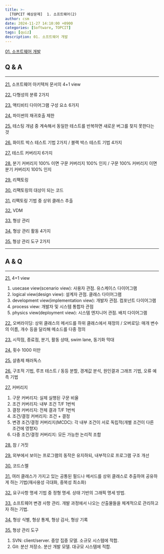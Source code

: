 ```yaml
---
title: >-
  [TOPCIT 예상문제]  1. 소프트웨어(2)
author: csm
date: 2024-11-27 14:10:00 +0900
categories: [Software, TOPCIT]
tags: [quiz]
description: 01. 소프트웨어 개발
---
```


[01. 소프트웨어 개발](https://www.topcit.or.kr/upload/edubox/essence/ess_ko_01/index.html)

## Q & A
---
<span id="q21"></span> [21.](#a21) 소프트웨어 아키텍처 문서의 4+1 view  

<span id="q22"></span> [22.](#a22) 다형성의 분류 2가지  

<span id="q23"></span> [23.](#a23) 액티비티 다이어그램 구성 요소 6가지  

<span id="q24"></span> [24.](#a24) 파이썬의 재귀호출 제한  

<span id="q25"></span> [25.](#a25) 테스팅 개념 중 계속해서 동일한 테스트를 반복하면 새로운 버그를 찾지 못한다는 것  

<span id="q26"></span> [26.](#a26) 화이트 박스 테스트 기법 2가지 / 블랙 박스 테스트 기법 4가지  

<span id="q27"></span> [27.](#a27) 테스트 커버리지 6가지  

<span id="q28"></span> [28.](#a28) 분기 커버리지 100% 이면 구문 커버리지 100% 인지 / 구문 100% 커버리지 이면 분기 커버리지 100% 인지  

<span id="q29"></span> [29.](#a29) 리팩토링  

<span id="q30"></span> [30.](#a30) 리팩토링의 대상이 되는 코드  

<span id="q31"></span> [31.](#a31) 리팩토링 기법 중 상위 클래스 추출  

<span id="q32"></span> [32.](#a32) VDM  

<span id="q33"></span> [33.](#a33) 형상 관리  

<span id="q34"></span> [34.](#a34) 형상 관리 활동 4가지  

<span id="q35"></span> [35.](#a35) 형상 관리 도구 2가지  

---

## A & Q
---
<span id="a21"></span> [21.](#q21) 4+1 view  
1) usecase view(scenario view): 사용자 관점. 유스케이스 다이어그램  
2) logical view(design view): 설계자 관점. 클래스 다이어그램  
3) development view(implementation view): 개발자 관점. 컴포넌트 다이어그램  
4) process view: 개발자 및 시스템 통합자 관점  
5) physics view(deployment view): 시스템 엔지니어 관점. 배치 다이어그램  

<span id="a22"></span> [22.](#q22) 오버라이딩: 상위 클래스의 메서드를 하위 클래스에서 재정의 / 오버로딩: 매개 변수의 이름, 개수 등을 달리해 메소드를 다중 정의  

<span id="a23"></span> [23.](#q23) 시작점, 종료점, 분기, 활동 상태, swim lane, 동기화 막대  

<span id="a24"></span> [24.](#q24) 횟수 1000 미만  

<span id="a25"></span> [25.](#q25) 살충제 패러독스  

<span id="a26"></span> [26.](#q26) 구조적 기법, 루프 테스트 / 동등 분할, 경계값 분석, 원인결과 그래프 기법, 오류 예측 기법  

<span id="a27"></span> [27.](#q27) 커버리지  
1) 구문 커버리지: 실제 실행된 구문 비율  
2) 조건 커버리지: 내부 조건 T/F 1번씩  
3) 결정 커버리지: 전체 결과 T/F 1번씩  
4) 조건/결정 커버리지: 조건 + 결정  
5) 변경 조건/결정 커버리지(MCDC): 각 내부 조건이 서로 독립적(개별 조건이 다른 조건에 영향X)  
6) 다중 조건/결정 커버리지: 모든 가능한 논리적 조합  

<span id="a28"></span> [28.](#q28) 참 / 거짓  

<span id="a29"></span> [29.](#q29) 외부에서 보이는 프로그램의 동작은 유지하되, 내부적으로 프로그램 구조 개선  

<span id="a30"></span> [30.](#q30) 코드스멜  

<span id="a31"></span> [31.](#q31) 여러 클래스가 가지고 있는 공통된 필드나 메서드를 상위 클래스로 추출하여 공유하게 하는 기법(재사용성 극대화, 중복성 최소화)  

<span id="a32"></span> [32.](#q32) 요구사항 명세 기법 중 정형 명세. 상태 기반의 그래픽 명세 방법.  

<span id="a33"></span> [33.](#q33) 소프트웨어 변경 사항 관리. 개발 과정에서 나오는 산출물들을 체계적으로 관리하고자 하는 기법.  

<span id="a34"></span> [34.](#q34) 형상 식별, 형상 통제, 형상 감사, 형상 기록  

<span id="a35"></span> [35.](#q35) 형상 관리 도구  
1) SVN: client/server. 중앙 집중 모델. 소규모 시스템에 적합.  
2) Git: 분산 저장소. 분산 개발 모델. 대규모 시스템에 적합.  